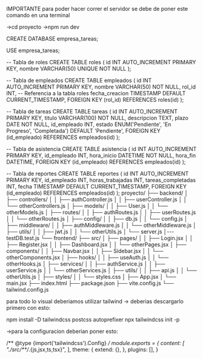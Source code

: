 IMPORTANTE 
para poder hacer correr el servidor se debe de poner este comando en una terminal

->cd proyecto
->npm run dev 



CREATE DATABASE empresa_tareas;

USE empresa_tareas;

-- Tabla de roles
CREATE TABLE roles (
    id INT AUTO_INCREMENT PRIMARY KEY,
    nombre VARCHAR(50) UNIQUE NOT NULL
);

-- Tabla de empleados
CREATE TABLE empleados (
    id INT AUTO_INCREMENT PRIMARY KEY,
    nombre VARCHAR(50) NOT NULL,
    rol_id INT,  -- Referencia a la tabla roles
    fecha_creacion TIMESTAMP DEFAULT CURRENT_TIMESTAMP,
    FOREIGN KEY (rol_id) REFERENCES roles(id)
);

-- Tabla de tareas
CREATE TABLE tareas (
    id INT AUTO_INCREMENT PRIMARY KEY,
    titulo VARCHAR(100) NOT NULL,
    descripcion TEXT,
    plazo DATE NOT NULL,
    id_empleado INT,
    estado ENUM('Pendiente', 'En Progreso', 'Completada') DEFAULT 'Pendiente',
    FOREIGN KEY (id_empleado) REFERENCES empleados(id)
);

-- Tabla de asistencia
CREATE TABLE asistencia (
    id INT AUTO_INCREMENT PRIMARY KEY,
    id_empleado INT,
    hora_inicio DATETIME NOT NULL,
    hora_fin DATETIME,
    FOREIGN KEY (id_empleado) REFERENCES empleados(id)
);

-- Tabla de reportes
CREATE TABLE reportes (
    id INT AUTO_INCREMENT PRIMARY KEY,
    id_empleado INT,
    horas_trabajadas INT,
    tareas_completadas INT,
    fecha TIMESTAMP DEFAULT CURRENT_TIMESTAMP,
    FOREIGN KEY (id_empleado) REFERENCES empleados(id)
);
proyecto/
├── backend/
│   ├── controllers/
│   │   ├── authController.js
│   │   ├── userController.js
│   │   └── otherControllers.js
│   ├── models/
│   │   ├── User.js
│   │   └── otherModels.js
│   ├── routes/
│   │   ├── authRoutes.js
│   │   ├── userRoutes.js
│   │   └── otherRoutes.js
│   ├── config/
│   │   ├── db.js
│   │   └── config.js
│   ├── middleware/
│   │   ├── authMiddleware.js
│   │   └── otherMiddleware.js
│   ├── utils/
│   │   ├── jwt.js
│   │   └── otherUtils.js
│   └── server.js
    │--- testDB.test.js
└── frontend/
    ├── src/
    │   ├── pages/
    │   │   ├── Login.jsx
    │   │   ├── Register.jsx
    │   │   ├── Dashboard.jsx
    │   │   └── otherPages.jsx
    │   ├── components/
    │   │   ├── Navbar.jsx
    │   │   ├── Sidebar.jsx
    │   │   └── otherComponents.jsx
    │   ├── hooks/
    │   │   ├── useAuth.js
    │   │   └── otherHooks.js
    │   ├── services/
    │   │   ├── authService.js
    │   │   ├── userService.js
    │   │   └── otherServices.js
    │   ├── utils/
    │   │   ├── api.js
    │   │   └── otherUtils.js
    │   ├── styles/
    │   │   └── styles.css
    │   ├── App.jsx
    │   └── main.jsx
    ├── index.html
    ├── package.json
    ├── vite.config.js
    └── tailwind.config.js


para todo lo visual deberiamos utilizar tailwind
-> deberias descargarlo primero con esto:

npm install -D tailwindcss postcss autoprefixer
npx tailwindcss init -p

->para la configuracion deberian poner esto:

/** @type {import('tailwindcss').Config} */
module.exports = {
  content: [
    "./src/**/*.{js,jsx,ts,tsx}",
  ],
  theme: {
    extend: {},
  },
  plugins: [],
}
